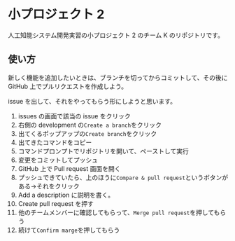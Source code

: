 # 小プロジェクト 2

人工知能システム開発実習の小プロジェクト 2 のチーム K のリポジトリです。

## 使い方

新しく機能を追加したいときは、ブランチを切ってからコミットして、その後に GitHub 上でプルリクエストを作成しよう。

issue を出して、それをやってもらう形にしようと思います。

1. issues の画面で該当の issue をクリック
2. 右側の development の`Create a branch`をクリック
3. 出てくるポップアップの`Create branch`をクリック
4. 出てきたコマンドをコピー
5. コマンドプロンプトでリポジトリを開いて、ペーストして実行
6. 変更をコミットしてプッシュ
7. GitHub 上で Pull request 画面を開く
8. プッシュできていたら、上のほうに`Compare & pull request`というボタンがある->それをクリック
9. Add a description に説明を書く。
10. Create pull request を押す
11. 他のチームメンバーに確認してもらって、`Merge pull request`を押してもらう
12. 続けて`Confirm marge`を押してもらう
